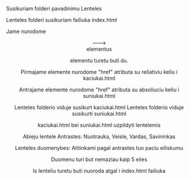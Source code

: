 Susikuriam folderi pavadinimu Lenteles

Lenteles folderi susikuriam failiuka index.html

Jame nurodome <header> ---> <nav> <a> elementus

<a> elementu turetu buti du.

Pirmajame <a> elemente nurodome "href" atributa su reliativiu keliu i kaciukai.html

Antrajame <a> elemente nurodome "href" atributa su absoliuciu keliu i suniukai.html

Lenteles folderio viduje susikurt kaciukai.html
Lenteles folderio viduje susikurti suniukai.html

kaciukai.html bei suniukai.html uzpildyti lentelemis

Abieju lentele Antrastes: Nuotrauka, Veisle, Vardas, Savininkas

Lenteles duomenybes: Atitinkami pagal antrastes tuo paciu eiliskumu

Duomenu turi but nemaziau kaip 5 eiles

Is lenteliu turetu buti nuoroda atgal i index.html failiuka